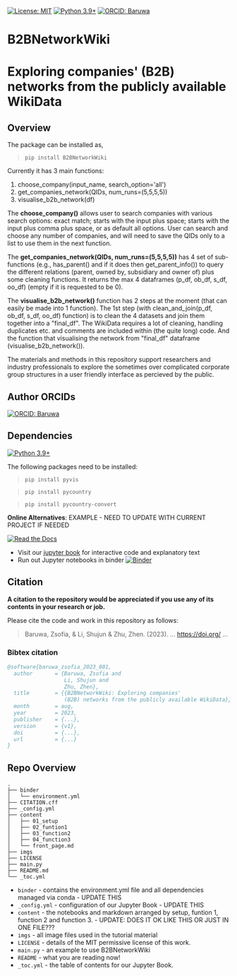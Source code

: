 [![License: MIT](https://img.shields.io/badge/License-MIT-yellow.svg)](https://opensource.org/licenses/MIT)
[![Python 3.9+](https://img.shields.io/badge/python-3.9+-blue.svg)](https://www.python.org/downloads/release/python-390/)
[![ORCID: Baruwa](https://img.shields.io/badge/ORCID-0000--0003--2933--0890-brightgreen)](https://orcid.org/0000-0003-2933-0890)

# B2BNetworkWiki
# Exploring companies' (B2B) networks from the publicly available WikiData

## Overview

The package can be installed as,

> `pip install B2BNetworkWiki`

Currently it has 3 main functions:            

1.   choose_company(input_name, search_option='all')
2.   get_companies_network(QIDs, num_runs=(5,5,5,5))
3.   visualise_b2b_network(df)

The **choose_company()** allows user to search companies with various search options: exact match; starts with the input plus space; 
starts with the input plus comma plus space, or as default all options.
User can search and choose any number of companies, and will need to save the QIDs only to a list to use them in the next function.

The **get_companies_network(QIDs, num_runs=(5,5,5,5))** has 4 set of sub-functions (e.g., has_parent() and if it does then get_parent_info()) 
to query the different relations (parent, owned by, subsidiary and owner of) plus some cleaning functions. It returns the max 4 dataframes
(p_df, ob_df, s_df, oo_df) (empty if it is requested to be 0).  

The **visualise_b2b_network()** function has 2 steps at the moment (that can easily be made into 1 function). 
The 1st step (with clean_and_join(p_df, ob_df, s_df, oo_df) function) is to clean the 4 datasets and join them together into a "final_df". 
The WikiData requires a lot of cleaning, handling duplicates etc. and comments are included within (the quite long) code. 
And the function that visualising the network from "final_df" dataframe (visualise_b2b_network()). 

The materials and methods in this repository support researchers and industry professionals to explore the sometimes over complicated corporate group structures in 
a user friendly interface as percieved by the public. 

## Author ORCIDs

[![ORCID: Baruwa](https://img.shields.io/badge/ORCID-0000--0003--2933--0890-brightgreen)](https://orcid.org/0000-0003-2933-0890)

## Dependencies

[![Python 3.9+](https://img.shields.io/badge/python-3.9+-blue.svg)](https://www.python.org/downloads/release/python-390/)

The following packages need to be installed:

> `pip install pyvis`

> `pip install pycountry`

> `pip install pycountry-convert`

**Online Alternatives**:
EXAMPLE - NEED TO UPDATE WITH CURRENT PROJECT IF NEEDED

[![Read the Docs](https://readthedocs.org/projects/pip/badge/?version=latest)](https://github.com/zb15/B2BNetworkWiki/README.md)

* Visit our [jupyter book](https://...) for interactive code and explanatory text
* Run out Jupyter notebooks in binder [![Binder](https://mybinder.org/badge_logo.svg)](https://mybinder.org/.../HEAD)

## Citation

**A citation to the repository would be appreciated if you use any of its contents in your research or job.**

Please cite the code and work in this repository as follows:

> Baruwa, Zsofia, & Li, Shujun & Zhu, Zhen. (2023). ... https://doi.org/ ...


### Bibtex citation

```bibtex
@software{baruwa_zsofia_2023_001,
  author       = {Baruwa, Zsofia and
                  Li, Shujun and
                  Zhu, Zhen},
  title        = {{B2BNetworkWiki: Exploring companies'
                  (B2B) networks from the publicly available WikiData}},
  month        = aug,
  year         = 2023,
  publisher    = {...},
  version      = {v1},
  doi          = {...},
  url          = {...}
}
```

## Repo Overview

```
.
├── binder
│   └── environment.yml
├── CITATION.cff
├── _config.yml
├── content
│   ├── 01_setup
│   ├── 02_funtion1
│   ├── 03_function2
│   ├── 04_function3
│   └── front_page.md
├── imgs
├── LICENSE
├── main.py
├── README.md
└── _toc.yml

```


* `binder` - contains the environment.yml file and all dependencies managed via conda - UPDATE THIS
* `_config.yml` - configuration of our Jupyter Book - UPDATE THIS
* `content` - the notebooks and markdown arranged by setup, funtion 1, function 2 and function 3. - UPDATE: DOES IT OK LIKE THIS OR JUST IN ONE FILE???
* `imgs` - all image files used in the tutorial material
* `LICENSE` - details of the MIT permissive license of this work.
* `main.py` - an example to use B2BNetworkWiki
* `README` - what you are reading now!
* `_toc.yml` - the table of contents for our Jupyter Book.
